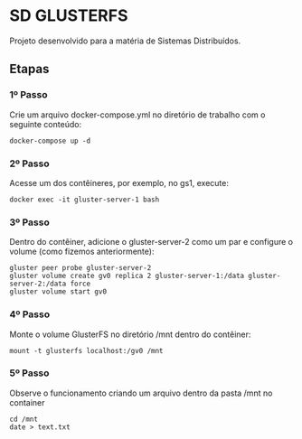 # SD GLUSTERFS

Projeto desenvolvido para a matéria de Sistemas Distribuídos.

## Etapas

### 1º Passo

Crie um arquivo docker-compose.yml no diretório de trabalho com o seguinte conteúdo:

```
docker-compose up -d
```

### 2º Passo

Acesse um dos contêineres, por exemplo, no gs1, execute:

```
docker exec -it gluster-server-1 bash
```

### 3º Passo

Dentro do contêiner, adicione o gluster-server-2 como um par e configure o volume (como fizemos anteriormente):

```
gluster peer probe gluster-server-2
gluster volume create gv0 replica 2 gluster-server-1:/data gluster-server-2:/data force
gluster volume start gv0
```

### 4º Passo

Monte o volume GlusterFS no diretório /mnt dentro do contêiner:

```
mount -t glusterfs localhost:/gv0 /mnt
```

### 5º Passo

Observe o funcionamento criando um arquivo dentro da pasta /mnt no container

```
cd /mnt
date > text.txt
```
